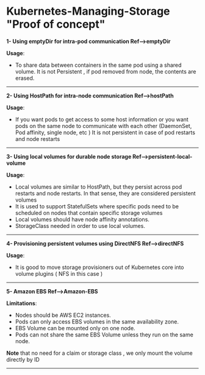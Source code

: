 # Kubernetes-Managing-Storage  "Proof of concept"

**1- Using emptyDir for intra-pod communication      Ref-->emptyDir**

**Usage**:
  - To share data between containers in the same pod using a shared volume.
It is not Persistent , if pod removed from node, the contents are erased.
__________________________________________________________________________
**2- Using HostPath for intra-node communication     Ref-->hostPath**

**Usage**:

  - If you want pods to get access to some host information or you want pods on the same node to communicate with each other (DaemonSet, Pod affinity, single node, etc )
It is not persistent in case of pod restarts and node restarts   
___________________________________________________________________________
**3- Using local volumes for durable node storage     Ref-->persistent-local-volume**

**Usage**:
  - Local volumes are similar to HostPath, but they persist across pod restarts and node restarts. In that sense, they are considered persistent volumes
  - It is used to support StatefulSets where specific pods need to be scheduled on nodes that contain specific storage volumes
  - Local volumes should have node affinity annotations. 
  - StorageClass needed in order to use local volumes.
____________________________________________________________________________
**4- Provisioning persistent volumes using DirectNFS   Ref-->directNFS**

**Usage**:
 - It is good to move storage provisioners out of Kubernetes core into volume plugins ( NFS in this case )
____________________________________________________________________________
**5- Amazon EBS    Ref-->Amazon-EBS** 

**Limitations**:
  - Nodes should be AWS EC2 instances.
  - Pods can only access EBS volumes in the same availability zone.
  - EBS Volume can be mounted only on one node.
  - Pods can not share the same EBS Volume unless they run on the same node.

**Note** that no need for a claim or storage class , we only mount the volume directly by ID
_____________________________________________________________________________

